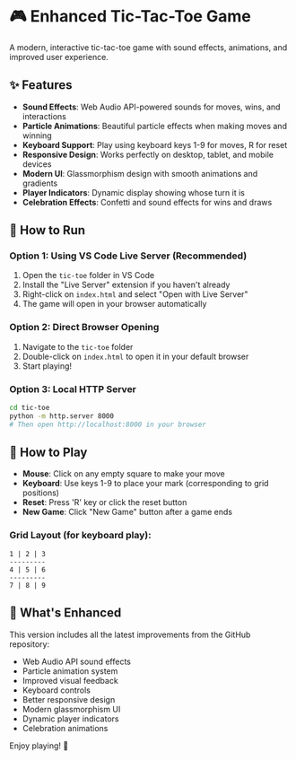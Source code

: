 # 🎮 Enhanced Tic-Tac-Toe Game

A modern, interactive tic-tac-toe game with sound effects, animations, and improved user experience.

## ✨ Features

- **Sound Effects**: Web Audio API-powered sounds for moves, wins, and interactions
- **Particle Animations**: Beautiful particle effects when making moves and winning
- **Keyboard Support**: Play using keyboard keys 1-9 for moves, R for reset
- **Responsive Design**: Works perfectly on desktop, tablet, and mobile devices
- **Modern UI**: Glassmorphism design with smooth animations and gradients
- **Player Indicators**: Dynamic display showing whose turn it is
- **Celebration Effects**: Confetti and sound effects for wins and draws

## 🚀 How to Run

### Option 1: Using VS Code Live Server (Recommended)
1. Open the `tic-toe` folder in VS Code
2. Install the "Live Server" extension if you haven't already
3. Right-click on `index.html` and select "Open with Live Server"
4. The game will open in your browser automatically

### Option 2: Direct Browser Opening
1. Navigate to the `tic-toe` folder
2. Double-click on `index.html` to open it in your default browser
3. Start playing!

### Option 3: Local HTTP Server
```bash
cd tic-toe
python -m http.server 8000
# Then open http://localhost:8000 in your browser
```

## 🎯 How to Play

- **Mouse**: Click on any empty square to make your move
- **Keyboard**: Use keys 1-9 to place your mark (corresponding to grid positions)
- **Reset**: Press 'R' key or click the reset button
- **New Game**: Click "New Game" button after a game ends

### Grid Layout (for keyboard play):
```
1 | 2 | 3
---------
4 | 5 | 6
---------
7 | 8 | 9
```

## 🎨 What's Enhanced

This version includes all the latest improvements from the GitHub repository:
- Web Audio API sound effects
- Particle animation system
- Improved visual feedback
- Keyboard controls
- Better responsive design
- Modern glassmorphism UI
- Dynamic player indicators
- Celebration animations

Enjoy playing! 🎉